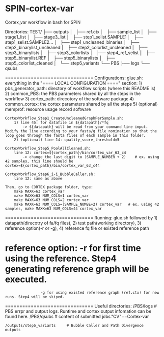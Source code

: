# SPIN-cortex-var
Cortex_var workflow in bash for SPIN

Directories: 
    TEST/
    ├── outputs
    │   ├── ref.ctx
    │   ├── sample_list
    │   ├── stage1_list
    │   ├── stage3_list
    │   ├── step1_selist.SAMPLE1
    │   ├── step1_selist.SAMPLE2...
    │   ├── step1_uncleaned_binaries
    │   ├── step2_binarylist_uncleaned
    │   ├── step2_colorlist_uncleaned
    │   ├── step3_binarylists
    │   ├── step3_colorlists
    │   ├── step4_ref_selist
    │   ├── step5_binarylist.REF
    │   ├── step5_binarylists
    │   ├── step5_colorlist_cleaned
    │   └── step6_variants
    └── PBS
        ├── logs
        └── qsubs

===============================
Configurations:
    glue.sh: everything in the "==== LOCAL CONFIGURATION ====" section:
        1) pbs_generator_path: directory of workflow scripts (where this README is)
        2) common_PBS: the PBS parameters shared by all the steps in the workflow
        3) cortex_path: direcotory of the software package
        4) common_cortex: the cortex parameters shared by all the steps
        5) (optional) memprof: resource usage record software

    CortexWorkflow_Step1_CreateUncleanedGraphPerSample.sh: 
        1) line 46: for datafile in ${datapath}/*fq
            -> ${datapath} will be read from your command line input. Modify the line according to your fasta/q file nomination so that the loop goes through the fasta files of each sample in this folder.
        2) (optional) line 14: quality_score_threshold=5
    
    CortexWorkflow_Step5_PoolAllCleaned.sh:
        line 12: cortex=${cortex_path}/bin/cortex_var_63_c4
            -> change the last digit to (SAMPLE_NUMBER + 2)    # ex. using 42 samples, this line should be cortex=${cortex_path}/bin/cortex_var_63_c44

    CortexWorkflow_Step6_i-i_BubbleCaller.sh:
        line 12: same as above

    Then, go to CORTEX package folder, type: 
        make MAXK=63 cortex_var
        make MAXK=63 NUM_COLS=1 cortex_var
        make MAXK=63 NUM_COLS=2 cortex_var
        make MAXK=63 NUM_COLS=(SAMPLE_NUMBE+2) cortex_var   # ex. using 42 samples, make MAXK=63 NUM_COLS=44 cortex_var

===============================
Running:
    glue.sh followed by 1) datapath(direcotry of fa/fq files), 2) test path(working directory), 3) reference option(-r or -g), 4) reference fq file or existed reference path

# reference option: -r for first time using the reference. Step4 generating reference graph will be executed.
                    -g for using existed reference graph (ref.ctx) for new runs. Step4 will be skiped. 

===============================
Useful directories:
    /PBS/logs   # PBS errpr and output logs. Runtime and cortex output infomation can be found here.
    /PBS/qsubs  # content of submitted jobs."CV"==Cortex-var

    /outputs/step6_variants     # Bubble Caller and Path Divergence outputs
